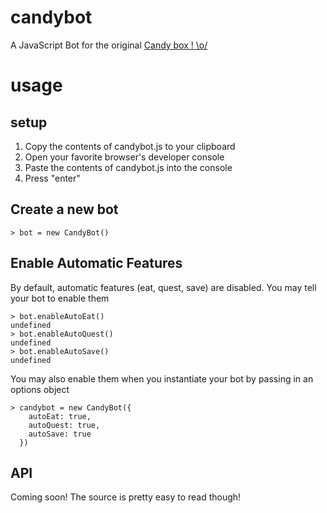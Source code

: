 candybot
========

A JavaScript Bot for the original [Candy box ! \o/][1]

# usage

## setup

1. Copy the contents of candybot.js to your clipboard
2. Open your favorite browser's developer console
3. Paste the contents of candybot.js into the console
4. Press "enter"

## Create a new bot

    > bot = new CandyBot()

## Enable Automatic Features

By default, automatic features (eat, quest, save) are disabled.  You may
tell your bot to enable them

    > bot.enableAutoEat()
    undefined
    > bot.enableAutoQuest()
    undefined
    > bot.enableAutoSave()
    undefined

You may also enable them when you instantiate your bot by passing in an 
options object

    > candybot = new CandyBot({
        autoEat: true,
        autoQuest: true,
        autoSave: true
      })

## API 
  
Coming soon!  The source is pretty easy to read though!


  [1]: http://candies.aniwey.net/
